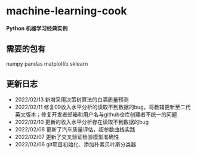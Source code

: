# machine-learning-cook
**Python 机器学习经典实例**

## 需要的包有
numpy pandas matplotlib sklearn

## 更新日志
- 2022/02/13 新增采用决策树算法的白酒质量预测
- 2022/02/11 修复09收入水平分析的读取不到数据的bug，将教辅更新至二代英文版本；修复开发者邮箱和用户名与github仓库创建者不统一的问题
- 2022/02/10 更新的收入水平分析存在读取不到数据的bug
- 2022/02/08 更新了汽车质量评估，超参数曲线实践
- 2022/02/07 更新了交叉验证检验模型准确性
- 2022/02/06 git项目初始化、添加朴素贝叶斯分类器

